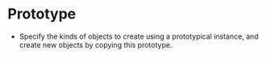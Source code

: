 # Prototype

- Specify the kinds of objects to create using a prototypical instance, and create new objects by copying this prototype.

